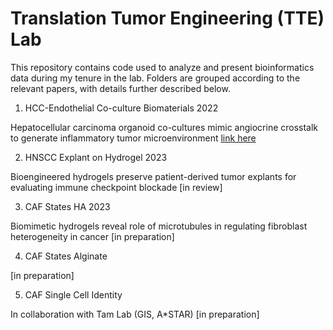 # Translation Tumor Engineering (TTE) Lab
This repository contains code used to analyze and present bioinformatics data during my tenure in the lab. Folders are grouped according to the relevant papers, with details further described below.

1. HCC-Endothelial Co-culture Biomaterials 2022

Hepatocellular carcinoma organoid co-cultures mimic angiocrine crosstalk to generate inflammatory tumor microenvironment
[link here](https://doi.org/10.1016/j.biomaterials.2022.121527)

2. HNSCC Explant on Hydrogel 2023

Bioengineered hydrogels preserve patient-derived tumor explants for evaluating immune checkpoint blockade
[in review]

3. CAF States HA 2023

Biomimetic hydrogels reveal role of microtubules in regulating fibroblast heterogeneity in cancer
[in preparation]

4. CAF States Alginate

[in preparation]

5. CAF Single Cell Identity

In collaboration with Tam Lab (GIS, A*STAR)
[in preparation]
